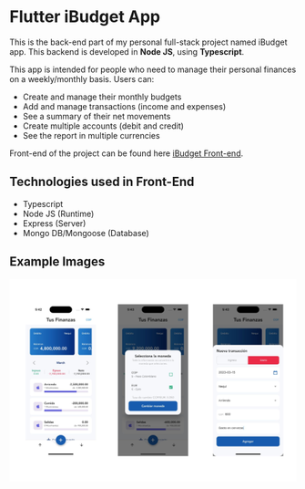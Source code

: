 # Flutter iBudget App

This is the back-end part of my personal full-stack project named iBudget app. This backend is developed in **Node JS**, using **Typescript**.

This app is intended for people who need to manage their personal finances on a weekly/monthly basis. Users can:

- Create and manage their monthly budgets
- Add and manage transactions (income and expenses)
- See a summary of their net movements
- Create multiple accounts (debit and credit)
- See the report in multiple currencies

Front-end of the project can be found here [iBudget Front-end](https://github.com/SebasAriasDEV/Expenses-App-Frontend).


## Technologies used in Front-End

- Typescript
- Node JS (Runtime)
- Express (Server)
- Mongo DB/Mongoose (Database)

## Example Images
![Cover](https://github.com/SebasAriasDEV/Expenses-App-Frontend/blob/main/assets/Cover.jpg)